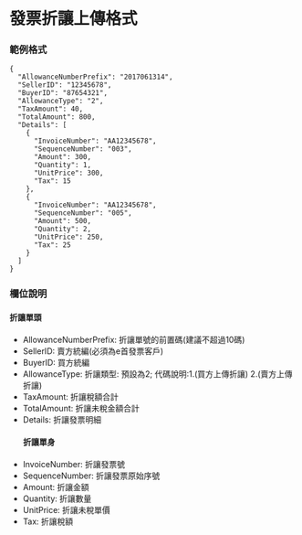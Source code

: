 # 發票折讓上傳格式

### 範例格式

```
{
  "AllowanceNumberPrefix": "2017061314",
  "SellerID": "12345678",
  "BuyerID": "87654321",
  "AllowanceType": "2",
  "TaxAmount": 40,
  "TotalAmount": 800,
  "Details": [
    {
      "InvoiceNumber": "AA12345678",
      "SequenceNumber": "003",
      "Amount": 300,
      "Quantity": 1,
      "UnitPrice": 300,
      "Tax": 15
    },
    {
      "InvoiceNumber": "AA12345678",
      "SequenceNumber": "005",
      "Amount": 500,
      "Quantity": 2,
      "UnitPrice": 250,
      "Tax": 25
    }
  ]
}
```

### 欄位說明

#### 折讓單頭

* AllowanceNumberPrefix: 折讓單號的前置碼\(建議不超過10碼\)
* SellerID: 賣方統編\(必須為e首發票客戶\)
* BuyerID: 買方統編
* AllowanceType: 折讓類型: 預設為2; 代碼說明:1.\(買方上傳折讓\) 2.\(賣方上傳折讓\)
* TaxAmount: 折讓稅額合計
* TotalAmount: 折讓未稅金額合計
* Details: 折讓發票明細
  #### 折讓單身
* InvoiceNumber: 折讓發票號
* SequenceNumber: 折讓發票原始序號
* Amount: 折讓金額
* Quantity: 折讓數量
* UnitPrice: 折讓未稅單價
* Tax: 折讓稅額



